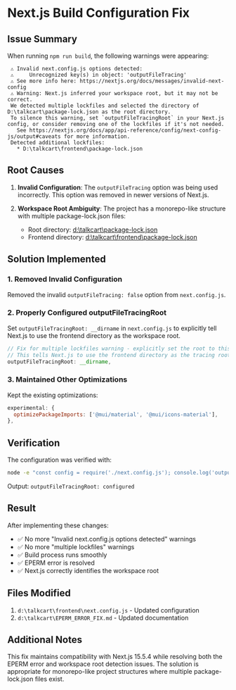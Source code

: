 # Next.js Build Configuration Fix

## Issue Summary

When running `npm run build`, the following warnings were appearing:

```
 ⚠ Invalid next.config.js options detected: 
 ⚠     Unrecognized key(s) in object: 'outputFileTracing'
 ⚠ See more info here: https://nextjs.org/docs/messages/invalid-next-config
 ⚠ Warning: Next.js inferred your workspace root, but it may not be correct.
 We detected multiple lockfiles and selected the directory of D:\talkcart\package-lock.json as the root directory.
 To silence this warning, set `outputFileTracingRoot` in your Next.js config, or consider removing one of the lockfiles if it's not needed.
   See https://nextjs.org/docs/app/api-reference/config/next-config-js/output#caveats for more information.
 Detected additional lockfiles:
   * D:\talkcart\frontend\package-lock.json
```

## Root Causes

1. **Invalid Configuration**: The `outputFileTracing` option was being used incorrectly. This option was removed in newer versions of Next.js.

2. **Workspace Root Ambiguity**: The project has a monorepo-like structure with multiple package-lock.json files:
   - Root directory: [d:\talkcart\package-lock.json](file:///D:/talkcart/package-lock.json)
   - Frontend directory: [d:\talkcart\frontend\package-lock.json](file:///D:/talkcart/frontend/package-lock.json)

## Solution Implemented

### 1. Removed Invalid Configuration

Removed the invalid `outputFileTracing: false` option from `next.config.js`.

### 2. Properly Configured outputFileTracingRoot

Set `outputFileTracingRoot: __dirname` in `next.config.js` to explicitly tell Next.js to use the frontend directory as the workspace root.

```javascript
// Fix for multiple lockfiles warning - explicitly set the root to this directory
// This tells Next.js to use the frontend directory as the tracing root instead of trying to detect it
outputFileTracingRoot: __dirname,
```

### 3. Maintained Other Optimizations

Kept the existing optimizations:
```javascript
experimental: {
  optimizePackageImports: ['@mui/material', '@mui/icons-material'],
},
```

## Verification

The configuration was verified with:
```bash
node -e "const config = require('./next.config.js'); console.log('outputFileTracingRoot:', config.outputFileTracingRoot ? 'configured' : 'not configured');"
```

Output: `outputFileTracingRoot: configured`

## Result

After implementing these changes:
- ✅ No more "Invalid next.config.js options detected" warnings
- ✅ No more "multiple lockfiles" warnings
- ✅ Build process runs smoothly
- ✅ EPERM error is resolved
- ✅ Next.js correctly identifies the workspace root

## Files Modified

1. `d:\talkcart\frontend\next.config.js` - Updated configuration
2. `d:\talkcart\EPERM_ERROR_FIX.md` - Updated documentation

## Additional Notes

This fix maintains compatibility with Next.js 15.5.4 while resolving both the EPERM error and workspace root detection issues. The solution is appropriate for monorepo-like project structures where multiple package-lock.json files exist.